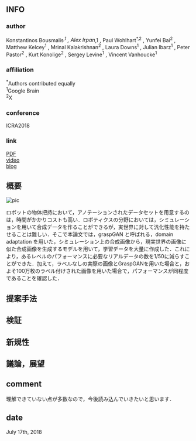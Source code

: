 ## INFO
### author
Konstantinos Bousmalis<sup>*,1</sup>
, Alex Irpan<sup>*,1</sup>
, Paul Wohlhart<sup>*,2</sup>
, Yunfei Bai<sup>2</sup>
, Matthew Kelcey<sup>1</sup>
, Mrinal Kalakrishnan<sup>2</sup>
, Laura Downs<sup>1</sup>
, Julian Ibarz<sup>1</sup>
, Peter Pastor<sup>2</sup>
, Kurt Konolige<sup>2</sup>
, Sergey Levine<sup>1</sup>
, Vincent Vanhoucke<sup>1</sup>

### affiliation
<sup>*</sup>Authors contributed equally\
<sup>1</sup>Google Brain\
<sup>2</sup>X

### conference 
ICRA2018

### link
[PDF](https://arxiv.org/abs/1709.07857)\
[video](https://www.youtube.com/watch?v=-k0MdN7vW_M)\
[blog](https://ai.googleblog.com/2017/10/closing-simulation-to-reality-gap-for.html)


## 概要
![pic]()
<br>

ロボットの物体把持において，アノテーションされたデータセットを用意するのは，時間がかかりコストも高い．ロボティクスの分野においては，シミュレーションを用いて合成データを作ることができるが，実世界に対して汎化性能を持たせることは難しい．そこで本論文では，graspGAN と呼ばれる，domain adaptation を用いた，シミュレーション上の合成画像から，現実世界の画像に似た合成画像を生成するモデルを用いて，学習データを大量に作成した．これにより，あるレベルのパフォーマンスに必要なリアルデータの数を1/50に減らすことができた．加えて，ラベルなしの実際の画像とGraspGANを用いた場合と，およそ100万枚のラベル付けされた画像を用いた場合で，パフォーマンスが同程度であることを確認した．

## 提案手法

## 検証

## 新規性

## 議論，展望

## comment
理解できていない点が多数なので，今後読み込んでいきたいと思います．

## date
July 17th, 2018